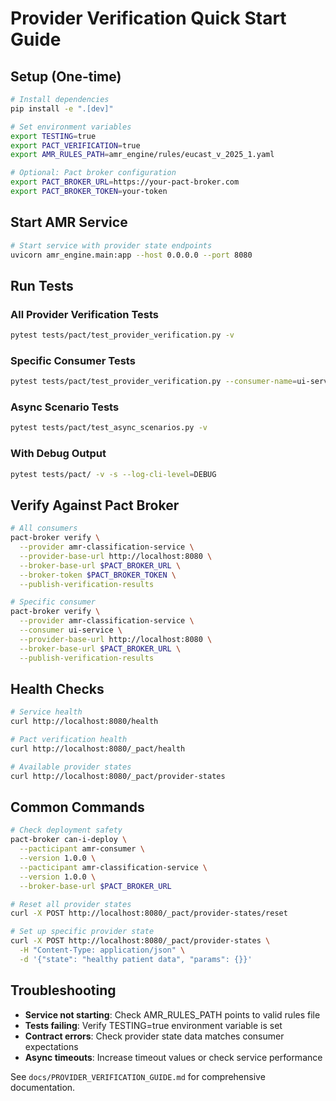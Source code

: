 # Provider Verification Quick Start Guide

## Setup (One-time)

```bash
# Install dependencies
pip install -e ".[dev]"

# Set environment variables
export TESTING=true
export PACT_VERIFICATION=true
export AMR_RULES_PATH=amr_engine/rules/eucast_v_2025_1.yaml

# Optional: Pact broker configuration
export PACT_BROKER_URL=https://your-pact-broker.com
export PACT_BROKER_TOKEN=your-token
```

## Start AMR Service

```bash
# Start service with provider state endpoints
uvicorn amr_engine.main:app --host 0.0.0.0 --port 8080
```

## Run Tests

### All Provider Verification Tests
```bash
pytest tests/pact/test_provider_verification.py -v
```

### Specific Consumer Tests
```bash
pytest tests/pact/test_provider_verification.py --consumer-name=ui-service -v
```

### Async Scenario Tests
```bash
pytest tests/pact/test_async_scenarios.py -v
```

### With Debug Output
```bash
pytest tests/pact/ -v -s --log-cli-level=DEBUG
```

## Verify Against Pact Broker

```bash
# All consumers
pact-broker verify \
  --provider amr-classification-service \
  --provider-base-url http://localhost:8080 \
  --broker-base-url $PACT_BROKER_URL \
  --broker-token $PACT_BROKER_TOKEN \
  --publish-verification-results

# Specific consumer
pact-broker verify \
  --provider amr-classification-service \
  --consumer ui-service \
  --provider-base-url http://localhost:8080 \
  --broker-base-url $PACT_BROKER_URL \
  --publish-verification-results
```

## Health Checks

```bash
# Service health
curl http://localhost:8080/health

# Pact verification health  
curl http://localhost:8080/_pact/health

# Available provider states
curl http://localhost:8080/_pact/provider-states
```

## Common Commands

```bash
# Check deployment safety
pact-broker can-i-deploy \
  --pacticipant amr-consumer \
  --version 1.0.0 \
  --pacticipant amr-classification-service \
  --version 1.0.0 \
  --broker-base-url $PACT_BROKER_URL

# Reset all provider states
curl -X POST http://localhost:8080/_pact/provider-states/reset

# Set up specific provider state
curl -X POST http://localhost:8080/_pact/provider-states \
  -H "Content-Type: application/json" \
  -d '{"state": "healthy patient data", "params": {}}'
```

## Troubleshooting

- **Service not starting**: Check AMR_RULES_PATH points to valid rules file
- **Tests failing**: Verify TESTING=true environment variable is set
- **Contract errors**: Check provider state data matches consumer expectations
- **Async timeouts**: Increase timeout values or check service performance

See `docs/PROVIDER_VERIFICATION_GUIDE.md` for comprehensive documentation.